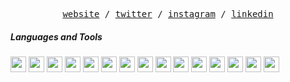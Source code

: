 <p align="center">
  <samp>
    <a target="_blank" href="https://bence.codes">website</a> /
    <a target="_blank" href="https://twitter.com/bencetxt">twitter</a> /
    <a target="_blank" href="https://instagram.com/bence.jpeg">instagram</a> /
    <a target="_blank" href="https://www.linkedin.com/in/bencepdf/">linkedin</a>
  </samp>
</p>

##### Languages and Tools

<p align="left" width="100%">
        <img height="25" src="https://cdn.jsdelivr.net/gh/devicons/devicon/icons/javascript/javascript-original.svg" />
        <img height="25" src="https://cdn.jsdelivr.net/gh/devicons/devicon/icons/typescript/typescript-original.svg" />
        <img height="25" src="https://cdn.jsdelivr.net/gh/devicons/devicon/icons/svelte/svelte-original.svg">
        <img height="25" src="https://cdn.jsdelivr.net/gh/devicons/devicon/icons/angularjs/angularjs-plain.svg">
        <img height="25" src="https://cdn.jsdelivr.net/gh/devicons/devicon/icons/nextjs/nextjs-original-wordmark.svg">
        <img height="25" src="https://cdn.jsdelivr.net/gh/devicons/devicon/icons/html5/html5-original.svg">
        <img height="25" src="https://cdn.jsdelivr.net/gh/devicons/devicon/icons/sass/sass-original.svg">
        <img height="25" src="https://cdn.jsdelivr.net/gh/devicons/devicon/icons/css3/css3-original.svg">
        <img height="25" src="https://cdn.jsdelivr.net/gh/devicons/devicon/icons/java/java-original.svg">
        <img height="25" src="https://cdn.jsdelivr.net/gh/devicons/devicon/icons/nodejs/nodejs-original.svg">
        <img height="25" src="https://cdn.jsdelivr.net/gh/devicons/devicon/icons/spring/spring-original.svg">
        <img height="25" src="https://cdn.jsdelivr.net/gh/devicons/devicon/icons/postgresql/postgresql-original.svg">
        <img height="25" src="https://cdn.jsdelivr.net/gh/devicons/devicon/icons/mongodb/mongodb-original-wordmark.svg">
        <img height="25" src="https://cdn.jsdelivr.net/gh/devicons/devicon/icons/docker/docker-original-wordmark.svg">
        <img height="25" src="https://cdn.jsdelivr.net/gh/devicons/devicon/icons/amazonwebservices/amazonwebservices-original-wordmark.svg">
</p>
